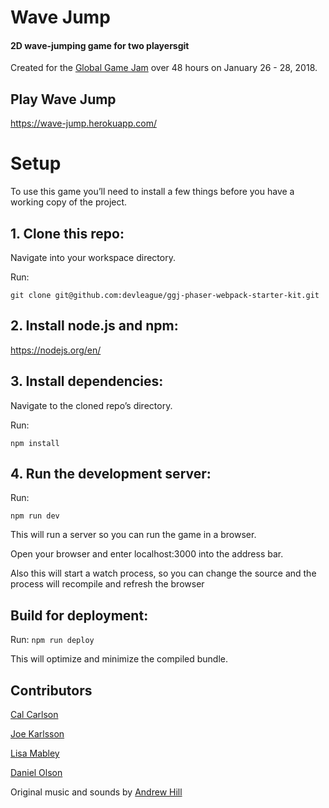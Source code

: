 # Wave Jump
#### 2D wave-jumping game for two playersgit 
Created for the [Global Game Jam](http://globalgamejam.org/) over 48 hours on January 26 - 28, 2018.

## Play Wave Jump
https://wave-jump.herokuapp.com/

# Setup
To use this game you’ll need to install a few things before you have a working copy of the project.

## 1. Clone this repo:

Navigate into your workspace directory.

Run:

```git clone git@github.com:devleague/ggj-phaser-webpack-starter-kit.git```

## 2. Install node.js and npm:

https://nodejs.org/en/


## 3. Install dependencies:

Navigate to the cloned repo’s directory.

Run:

```npm install```

## 4. Run the development server:

Run:

```npm run dev```

This will run a server so you can run the game in a browser.

Open your browser and enter localhost:3000 into the address bar.

Also this will start a watch process, so you can change the source and the process will recompile and refresh the browser


## Build for deployment:

Run:
```npm run deploy```

This will optimize and minimize the compiled bundle.

## Contributors
[Cal Carlson](https://github.com/calcarlson)

[Joe Karlsson](https://github.com/JoeKarlsson)

[Lisa Mabley](https://www.lisamabley.codes/)

[Daniel Olson](https://github.com/Danielwbolson)

Original music and sounds by [Andrew Hill](https://www.origin414.com/andrew-hill)
